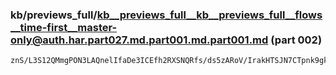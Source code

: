 ### kb/previews_full/kb__previews_full__kb__previews_full__flows__time-first__master-only@auth.har.part027.md.part001.md.part001.md (part 002)

```md
znS/L3S12QMmgPON3LAQnelIfaDe3ICEfh2RXSNQRfs/ds5zARoV/IrakHTSJN7CTpnk9gksBJMnmrDqZorHvZpv4eYRd5Nof9mlUvRyk0j+N55iLO6EBGru
```

```
